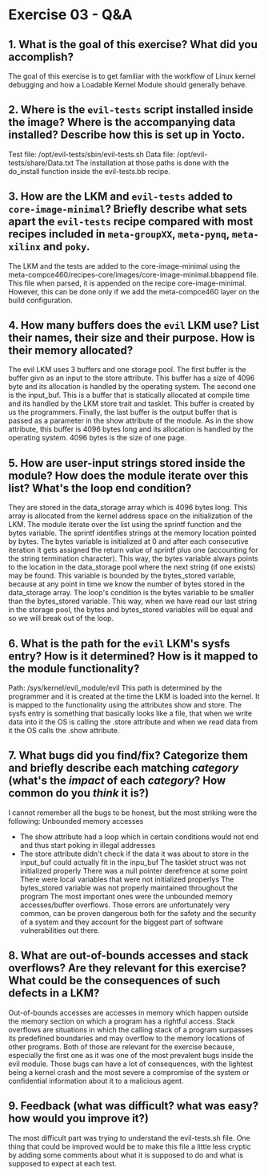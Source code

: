 # Exercise 03 - Q&A

## 1. What is the goal of this exercise? What did you accomplish?
The goal of this exercise is to get familiar with the workflow of Linux kernel debugging and how a Loadable Kernel
Module should generally behave.

## 2. Where is the `evil-tests` script installed inside the image? Where is the accompanying data installed? Describe how this is set up in Yocto.
Test file: /opt/evil-tests/sbin/evil-tests.sh
Data file: /opt/evil-tests/share/Data.txt
The installation at those paths is done with the do_install function inside the evil-tests.bb recipe.

## 3. How are the LKM and `evil-tests` added to `core-image-minimal`? Briefly describe what sets apart the `evil-tests` recipe compared with most recipes included in `meta-groupXX`, `meta-pynq`, `meta-xilinx` and `poky`.
The LKM and the tests are added to the core-image-minimal using the meta-compce460/recipes-core/images/core-image-minimal.bbappend file. This file when parsed, it is appended on the recipe core-image-minimal. However, this can be done only if we add the meta-compce460 layer on the build configuration.

## 4. How many buffers does the `evil` LKM use? List their names, their size and their purpose. How is their memory allocated?
The evil LKM uses 3 buffers and one storage pool. The first buffer is the buffer givn as an input to the store attribute. This buffer has a size of 4096 byte and its allocation is handled by the operating system. The second one is the input_buf. This is a buffer that is statically allocated at compile time and its handled by the LKM store trait and tasklet. This buffer is created by us the programmers. Finally, the last buffer is the output buffer that is passed as a parameter in the show attribute of the module. As in the show attribute, this buffer is 4096 bytes long and its allocation is handled by the operating system. 4096 bytes is the size of one page.

## 5. How are user-input strings stored inside the module? How does the module iterate over this list? What's the loop end condition?
They are stored in the data\_storage array which is 4096 bytes long. This array is allocated from the kernel address space on the initialization of the LKM. The module iterate over the list using the sprintf function and the bytes variable. The sprintf identifies strings at the memory location pointed by bytes. The bytes variable is initialized at 0 and after each consecutive iteration it gets assigned the return value of sprintf plus one (accounting for the string termination character). This way, the bytes variable always points to the location in the data\_storage pool where the next string (if one exists) may be found. This variable is bounded by the bytes\_stored variable, because at any point in time we know the number of bytes stored in the data\_storage array. The loop's condition is the bytes variable to be smaller than the bytes\_stored variable. This way, when we have read our last string in the storage pool, the bytes and bytes\_stored variables will be equal and so we will break out of the loop.

## 6. What is the path for the `evil` LKM's sysfs entry? How is it determined? How is it mapped to the module functionality?
Path: /sys/kernel/evil_module/evil
This path is determined by the programmer and it is created at the time the LKM is loaded into the kernel. It is mapped to the functionality using the attributes show and store. The sysfs entry is something that basically looks like a file, that when we write data into it the OS is calling the .store attribute and when we read data from it the OS calls the .show attribute.

## 7. What bugs did you find/fix? Categorize them and briefly describe each matching *category* (what's the *impact* of each *category*? How common do you *think* it is?)
I cannot remember all the bugs to be honest, but the most striking were the following:
Unbounded memory accesses
 * The show attribute had a loop which in certain conditions would not end and thus start poking in illegal addresses
 * The store attribute didn't check if the data it was about to store in the input\_buf could actually fit in the inpu\_buf
The tasklet struct was not initialized properly
There was a null pointer derefrence at some point
There were local variables that were not initialized properlys
The bytes\_stored variable was not properly maintained throughout the program
The most important ones were the unbounded memory accesses/buffer overflows. Those errors are unfortunately very common, can be proven dangerous both for the safety and the security of a system and they account for the biggest part of software vulnerabilities out there.

## 8. What are out-of-bounds accesses and stack overflows? Are they relevant for this exercise? What could be the consequences of such defects in a LKM?
Out-of-bounds accesses are accesses in memory which happen outside the memory section on which a program has a rightful access. Stack overflows are situations in which the calling stack of a program surpasses its predefined boundaries and may overflow to the memory locations of other programs. Both of those are relevant for the exercise because, especially the first one as it was one of the most prevalent bugs inside the evil module. Those bugs can have a lot of consequences, with the lightest being a kernel crash and the most severe a compromise of the system or confidential information about it to a malicious agent.

## 9. Feedback (what was difficult? what was easy? how would you improve it?)
The most difficult part was trying to understand the evil-tests.sh file. One thing that could be improved would be to make this file a little less cryptic by adding some comments about what it is supposed to do and what is supposed to expect at each test.
